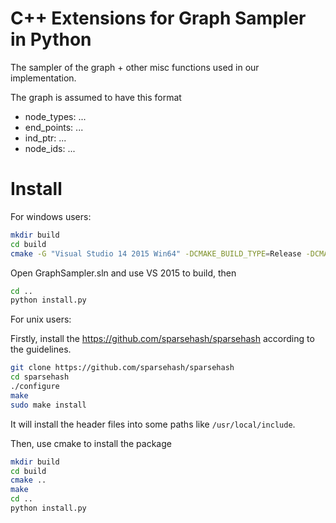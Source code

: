 # C++ Extensions for Graph Sampler in Python

The sampler of the graph + other misc functions used in our implementation.

The graph is assumed to have this format
- node_types: ...
- end_points: ...
- ind_ptr: ...
- node_ids: ...


# Install
For windows users:

```bash
mkdir build
cd build
cmake -G "Visual Studio 14 2015 Win64" -DCMAKE_BUILD_TYPE=Release -DCMAKE_CONFIGURATION_TYPES="Release" ..
```
Open GraphSampler.sln and use VS 2015 to build, then
```bash
cd ..
python install.py
```

For unix users:

Firstly, install the https://github.com/sparsehash/sparsehash according to the guidelines.
```bash
git clone https://github.com/sparsehash/sparsehash
cd sparsehash
./configure
make
sudo make install
```
It will install the header files into some paths like `/usr/local/include`.

Then, use cmake to install the package

```bash
mkdir build
cd build
cmake ..
make
cd ..
python install.py
```
